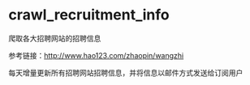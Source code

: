 # crawl_recruitment_info
爬取各大招聘网站的招聘信息

参考链接：http://www.hao123.com/zhaopin/wangzhi

每天增量更新所有招聘网站招聘信息，并将信息以邮件方式发送给订阅用户
